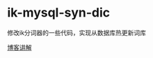 # ik-mysql-syn-dic
修改ik分词器的一些代码，实现从数据库热更新词库

[博客讲解](https://blog.csdn.net/zq199419951001/article/details/89884461)
